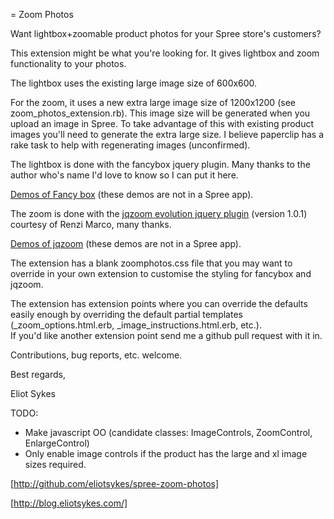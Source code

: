 = Zoom Photos

Want lightbox+zoomable product photos for your Spree store's customers?  

This extension might be what you're looking for.  It gives lightbox and zoom functionality to your photos.

The lightbox uses the existing large image size of 600x600.

For the zoom, it uses a new extra large image size of 1200x1200 (see zoom_photos_extension.rb).  This image
size will be generated when you upload an image in Spree.  To take advantage of this with existing product
images you'll need to generate the extra large size.  I believe paperclip has a rake task to help
with regenerating images (unconfirmed).

The lightbox is done with the fancybox jquery plugin.  Many thanks to the author who's name I'd love to know so I can put it here.

[Demos of Fancy box](http://fancybox.net/example) (these demos are not in a Spree app).

The zoom is done with the [jqzoom evolution jquery plugin](http://www.mind-projects.it/projects/jqzoom/) (version 1.0.1) courtesy of Renzi Marco, many thanks.

[Demos of jqzoom](http://www.mind-projects.it/projects/jqzoom/demos.php) (these demos are not in a Spree app).

The extension has a blank zoomphotos.css file that you may want to override in your own extension to customise
the styling for fancybox and jqzoom.

The extension has extension points where you can override the defaults easily enough by 
overriding the default partial templates (_zoom_options.html.erb, _image_instructions.html.erb, etc.).  
If you'd like another extension point send me a github pull request with it in.

Contributions, bug reports, etc. welcome.

Best regards,

Eliot Sykes

TODO:
- Make javascript OO (candidate classes: ImageControls, ZoomControl, EnlargeControl)
- Only enable image controls if the product has the large and xl image sizes required.

[http://github.com/eliotsykes/spree-zoom-photos]

[http://blog.eliotsykes.com/]

